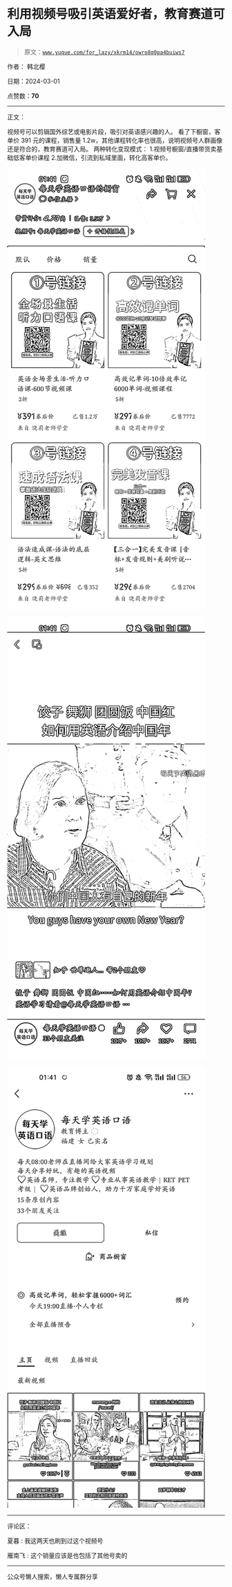 # 利用视频号吸引英语爱好者，教育赛道可入局

> 原文：[`www.yuque.com/for_lazy/xkrm14/owro8q0pa4buiws7`](https://www.yuque.com/for_lazy/xkrm14/owro8q0pa4buiws7)

作者： 韩北樱

日期：2024-03-01

点赞数：**70**

* * *

正文：

视频号可以剪辑国外综艺或电影片段，吸引对英语感兴趣的人。
看了下橱窗，客单价 391 元的课程，销售量 1.2w，其他课程转化率也很高，说明视频号人群画像还是符合的，教育赛道可入局。 两种转化变现模式：
1.视频号橱窗/直播带货卖基础低客单价课程 2.加微信，引流到私域里面，转化高客单价。

![](img/c131ba79c05f052d5261bc755ece78dd.png)

![](img/dbd61318843bd0e6cbf7e45d54c6cd9a.png)

![](img/7dec2fd06536569f3afc0a91c3df2bc9.png)

* * *

评论区：

夏暮 : 我这两天也刷到过这个视频号

雁南飞 : 这个销量应该是也包括了其他号卖的

* * *

公众号懒人搜索，懒人专属群分享
